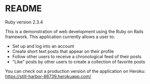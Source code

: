 # README

Ruby version 2.3.4

This is a demonstration of web development using the Ruby on Rails framework. 
This application currently allows a user to:
- Set up and log into an account
- Create short text posts that appear on their profile
- Follow other users to receive a chronological feed of their posts
- "Like" posts by other users to create a collection of favorite posts

You can check out a production version of the application on Heroku:
https://still-harbor-86739.herokuapp.com/
